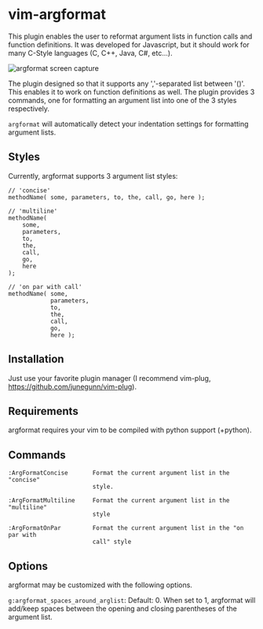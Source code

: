 vim-argformat
=============

This plugin enables the user to reformat argument lists in function
calls and function definitions. It was developed for Javascript, but it should
work for many C-Style languages (C, C++, Java, C#, etc...).

![argformat screen capture](http://i.imgur.com/2WpLG09.gif)

The plugin designed so that it supports any ','-separated list between '()'.
This enables it to work on function definitions as well. The plugin provides 3
commands, one for formatting an argument list into one of the 3 styles
respectively.

`argformat` will automatically detect your indentation settings for formatting
argument lists.

Styles
------

Currently, argformat supports 3 argument list styles:

    // 'concise'
    methodName( some, parameters, to, the, call, go, here );

    // 'multiline'
    methodName(
        some,
        parameters,
        to,
        the,
        call,
        go,
        here
    );

    // 'on par with call'
    methodName( some,
                parameters,
                to,
                the,
                call,
                go,
                here );

Installation
------------

Just use your favorite plugin manager (I recommend vim-plug,
https://github.com/junegunn/vim-plug).

Requirements
------------

argformat requires your vim to be compiled with python support (+python).

Commands
--------

    :ArgFormatConcise       Format the current argument list in the "concise"
                            style.

    :ArgFormatMultiline     Format the current argument list in the "multiline"
                            style

    :ArgFormatOnPar         Format the current argument list in the "on par with
                            call" style

Options
-------

argformat may be customized with the following options.


`g:argformat_spaces_around_arglist`: Default: 0. When set to 1, argformat will
add/keep spaces between the opening and closing parentheses of the argument
list.
